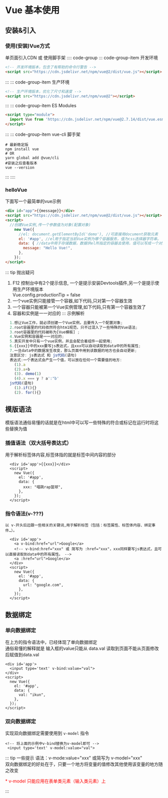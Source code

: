 # Vue 基本使用
## 安装&引入
### 使用(安装)Vue方式
单页面引入CDN 或 使用脚手架 
:::: code-group
::: code-group-item 开发环境
```html
<!-- 开发环境版本，包含了有帮助的命令行警告 -->
<script src="https://cdn.jsdelivr.net/npm/vue@2/dist/vue.js"></script>
```
:::
::: code-group-item 生产环境
```html
<!-- 生产环境版本，优化了尺寸和速度 -->
<script src="https://cdn.jsdelivr.net/npm/vue@2"></script>
```
:::
::: code-group-item ES Modules
```html
<script type="module">
  import Vue from 'https://cdn.jsdelivr.net/npm/vue@2.7.14/dist/vue.esm.browser.js'
</script>
```
::: 
::: code-group-item vue-cli 脚手架
```shell
# 最新稳定版
npm install vue
# OR
yarn global add @vue/cli
#安装之后查看版本
vue --version
```
:::
::::
### helloVue
下面写一个最简单的vue示例
```html
<div id="app">{{message}}</div>
<script src="https://cdn.jsdelivr.net/npm/vue@2/dist/vue.js"></script>
<script>
  //创建Vue实例,传一个参数值为对象(配置对象)
    new Vue({
      //el: document.getElementById('demo'), //可直接用document获取元素
      el: '#app', //el用于指定当前Vue实例为哪个容器服务，值为css选择器字符串。
      data: { //data中用于存储数据，数据供el所指定的容器去使用，值可以写成一个对象也可以是一个函数。
        message: "Hello Vue!",
      },
    });
</script>
```
::: tip 抛出疑问
  1. F12 控制台中有2个提示信息,
一个是提示安装Devtools插件,另一个是提示使用生产环境版本<br>Vue.config.productionTip = false
  2. 一个vue实例只能接管一个容器,如下代码,只对第一个容器生效
  3. 一个容器只能被第一个Vue实例管理,如下代码,只有第一个容器生效了
  4. 容器和实例是一一对应的
:::
示例解析
```javascript
  1.想让Vue工作，就必须创建一个Vue实例，且要传入一个配置对象;
  2.root容器里的代码依然符合htm1规范，只不过混入了一些特殊的Vue语法;
  3.root容器里的代码被称为[Vue模板] ;
  4.Vue实例和容器是一一对应的;
  5.真实开发中只有一个vue实例，并且会配合着组件一起使用;
  6.{{xxx}}中的xxx要写js表达式，且xxx可以自动读取到data中的所有属性;
  7.一旦data中的数据发生改变，那么页面中用到该数据的地方也会自动更新;
  注意区分: js表达式 和 js代码(语句)
  表达式:一个表达式会产生一个值，可以放在任何一个需要值的地方:
    (1).a
    (2).a+b
    (3). demo(1)
    (4).x === y ? a':"b'
  js代码(语句)
    (1).if(){}
    (2). for(){}
```

## 模版语法
  模版语法通俗易懂的话就是在html中可以写一些特殊的符合或标记在运行时将这些替换为值
### 插值语法（双大括号表达式）
  用于解析标签体内容,标签体指的就是标签中间内容的部分
  ```vue
    <div id='app'>{{xxx}}</div>
    <script>
      new Vue({
        el: '#app', 
        data: { 
          xxx: "唱跳rap篮球",
        },
      });
    </script>
  ```
### 指令语法(v-???)
    以 v-开头后边跟一些相关的关键词,用于解析标签（包括：标签属性、标签体内容、绑定事件…）。
  ```vue
    <div id='app'>
      <a v-bind:href="url">Google</a>
      <!-- v-bind:href="xxx" 或 简写为 :href="xxx"，xxx同样要写js表达式，且可以直接读取到data中的所有属性。 -->
      <a :href="url">Google</a>
    </div>
    <script>
      new Vue({
        el: '#app', 
        data: { 
          url: "google.com",
        },
      });
    </script>
  ```
## 数据绑定
### 单向数据绑定
  在上方的指令语法中，已经体现了单向数据绑定<br>通俗易懂的解释就是 输入框的value只能从 data.val 读取到页面不能从页面修改后赋值到data.val
  ```vue
  <div id='app'>
    <input type='text' v-bind:value="val">
  </div>
  <script>
    new Vue({
      el: '#app', 
      data: { 
        val: "ikun",
      },
    });
  </script>
  ```
### 双向数据绑定
实现双向数据绑定需要使用到 `v-model` 指令
``` vue
<!-- 将上面的示例中v-bind替换为v-model即可 -->
 <input type='text' v-model:value="val">
```
::: tip 一些提示
语法：v-mode:value="xxx" 或简写为 v-model="xxx"<br>
双向数据绑定的好处在于，只要一个地方将变量的值修改其他使用该变量的地方随之改变
<p style='color:red;'>* v-model 只能应用在表单类元素（输入类元素）上</p>
:::
